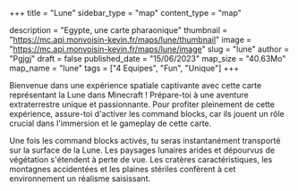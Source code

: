 +++
title = "Lune"
sidebar_type = "map"
content_type = "map"

description = "Egypte, une carte pharaonique"
thumbnail = "https://mc.api.monvoisin-kevin.fr/maps/lune/thumbnail"
image = "https://mc.api.monvoisin-kevin.fr/maps/lune/image"
slug = "lune"
author = "Pgjgj"
draft = false
published_date = "15/06/2023"
map_size = "40.63Mo"
map_name = "lune"
tags = ["4 Equipes", "Fun", "Unique"]
+++

Bienvenue dans une expérience spatiale captivante avec cette carte représentant la Lune dans Minecraft ! Prépare-toi à une aventure extraterrestre unique et passionnante. Pour profiter pleinement de cette expérience, assure-toi d'activer les command blocks, car ils jouent un rôle crucial dans l'immersion et le gameplay de cette carte.

Une fois les command blocks activés, tu seras instantanément transporté sur la surface de la Lune. Les paysages lunaires arides et dépourvus de végétation s'étendent à perte de vue. Les cratères caractéristiques, les montagnes accidentées et les plaines stériles confèrent à cet environnement un réalisme saisissant.
